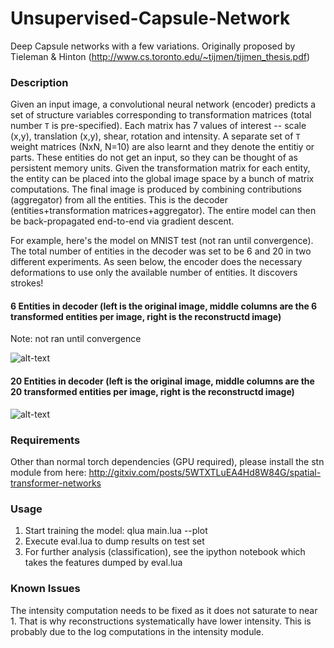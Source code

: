 # Unsupervised-Capsule-Network
Deep Capsule networks with a few variations. Originally proposed by Tieleman &amp; Hinton (http://www.cs.toronto.edu/~tijmen/tijmen_thesis.pdf)

### Description
Given an input image, a convolutional neural network (encoder) predicts a set of structure variables corresponding to transformation matrices (total number ```T``` is pre-specified). Each matrix has 7 values of interest -- scale (x,y), translation (x,y), shear, rotation and intensity. A separate set of ```T``` weight matrices (NxN, N=10) are also learnt and they denote the entitiy or parts. These entities do not get an input, so they can be thought of as persistent memory units. Given the transformation matrix for each entity, the entity can be placed into the global image space by a bunch of matrix computations. The final image is produced by combining contributions (aggregator) from all the entities. This is the decoder (entities+transformation matrices+aggregator). The entire model can then be back-propagated end-to-end via gradient descent.  

For example, here's the model on MNIST test (not ran until convergence). The total number of entities in the decoder was set to be 6 and 20 in two different experiments. As seen below, the encoder does the necessary deformations to use only the available number of entities. It discovers strokes!

#### 6 Entities in decoder (left is the original image, middle columns are the 6 transformed entities per image, right is the reconstructd image)
Note: not ran until convergence

![alt-text](https://github.com/mrkulk/Unsupervised-Capsule-Network/blob/master/capsule_6.png "6 Entities in decoder") 

#### 20 Entities in decoder (left is the original image, middle columns are the 20 transformed entities per image, right is the reconstructd image)

![alt-text](https://github.com/mrkulk/Unsupervised-Capsule-Network/blob/master/capsule_20.png "20 Entities in decoder")

### Requirements
Other than normal torch dependencies (GPU required), please install the stn module from here: http://gitxiv.com/posts/5WTXTLuEA4Hd8W84G/spatial-transformer-networks

### Usage
1. Start training the model: qlua main.lua --plot
2. Execute eval.lua to dump results on test set
3. For further analysis (classification), see the ipython notebook which takes the features dumped by eval.lua

### Known Issues
The intensity computation needs to be fixed as it does not saturate to near 1. That is why reconstructions systematically have lower intensity. This is probably due to the log computations in the intensity module. 
